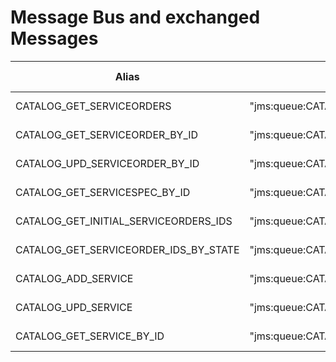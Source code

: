 # Message Bus and exchanged Messages


|  Alias   |  Name  |      Type      |   Usual Destination    | Usual Producer
| -------- |-------------|---------|---------|---------|
|CATALOG_GET_SERVICEORDERS| "jms:queue:CATALOG.GET.SERVICEORDERS" | queue | TMF API service | OSOM |
|CATALOG_GET_SERVICEORDER_BY_ID| "jms:queue:CATALOG.GET.SERVICEORDER_BY_ID" | queue | TMF API service | OSOM |
|CATALOG_UPD_SERVICEORDER_BY_ID| "jms:queue:CATALOG.UPD.SERVICEORDER_BY_ID" | queue | TMF API service | OSOM |
|CATALOG_GET_SERVICESPEC_BY_ID| "jms:queue:CATALOG.GET.SERVICESPEC_BY_ID" | queue | TMF API service | OSOM |
|CATALOG_GET_INITIAL_SERVICEORDERS_IDS| "jms:queue:CATALOG.GET.INITIAL_SERVICEORDERS" | queue | TMF API service | OSOM |
|CATALOG_GET_SERVICEORDER_IDS_BY_STATE| "jms:queue:CATALOG.GET.ACKNOWLEDGED_SERVICEORDERS" | queue | TMF API service | OSOM |
|CATALOG_ADD_SERVICE| "jms:queue:CATALOG.ADD.SERVICE" | queue | TMF API service | OSOM |
|CATALOG_UPD_SERVICE| "jms:queue:CATALOG.UPD.SERVICE" | queue | TMF API service | OSOM |
|CATALOG_GET_SERVICE_BY_ID| "jms:queue:CATALOG.GET.SERVICE" | queue | TMF API service | OSOM |
